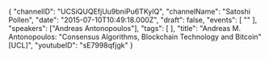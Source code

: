 {
    "channelID": "UCSiQUQEfjUu9bniPu6TKylQ",
    "channelName": "Satoshi Pollen",
    "date": "2015-07-10T10:49:18.000Z",
    "draft": false,
    "events": [
        ""
    ],
    "speakers": ["Andreas Antonopoulos"],
    "tags": [
    ],
    "title": "Andreas M. Antonopoulos: \"Consensus Algorithms, Blockchain Technology and Bitcoin\" [UCL]",
    "youtubeID": "sE7998qfjgk"
}
